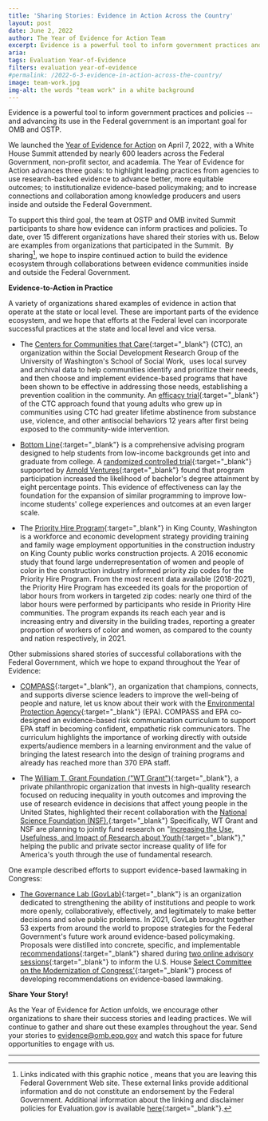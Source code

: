 ```yaml
---
title: 'Sharing Stories: Evidence in Action Across the Country'
layout: post
date: June 2, 2022
author: The Year of Evidence for Action Team
excerpt: Evidence is a powerful tool to inform government practices and policies – and advancing its use in the Federal government is an important goal for OMB and OSTP.
aria: 
tags: Evaluation Year-of-Evidence
filters: evaluation year-of-evidence
#permalink: /2022-6-3-evidence-in-action-across-the-country/
image: team-work.jpg
img-alt: the words "team work" in a white background
---
```


Evidence is a powerful tool to inform government practices and policies -- and advancing its use in the Federal government is an important goal for OMB and OSTP.

We launched the [Year of Evidence for Action]({{site.baseurl}}/2022-4-7-year-of-evidence-for-action/) on April 7, 2022, with a White House Summit attended by nearly 600 leaders across the Federal Government, non-profit sector, and academia. The Year of Evidence for Action advances three goals: to highlight leading practices from agencies to use research-backed evidence to advance better, more equitable outcomes; to institutionalize evidence-based policymaking; and to increase connections and collaboration among knowledge producers and users inside and outside the Federal Government.

To support this third goal, the team at OSTP and OMB invited Summit participants to share how evidence can inform practices and policies. To date, over 15 different organizations have shared their stories with us. Below are examples from organizations that participated in the Summit.  By sharing[^1], we hope to inspire continued action to build the evidence ecosystem through collaborations between evidence communities inside and outside the Federal Government.

**Evidence-to-Action in Practice**

A variety of organizations shared examples of evidence in action that operate at the state or local level. These are important parts of the evidence ecosystem, and we hope that efforts at the Federal level can incorporate successful practices at the state and local level and vice versa. 

- The [Centers for Communities that Care](https://www.communitiesthatcare.net/about/){:target="_blank"} (CTC), an organization within the Social Development Research Group of the University of Washington's School of Social Work,  uses local survey and archival data to help communities identify and prioritize their needs, and then choose and implement evidence-based programs that have been shown to be effective in addressing those needs, establishing a prevention coalition in the community. An [efficacy trial](https://link.springer.com/article/10.1007/s11121-021-01218-7){:target="_blank"} of the CTC approach found that young adults who grew up in communities using CTC had greater lifetime abstinence from substance use, violence, and other antisocial behaviors 12 years after first being exposed to the community-wide intervention.

- [Bottom Line](https://evidencebasedprograms.org/programs/bottom-line/){:target="_blank"} is a comprehensive advising program designed to help students from low-income backgrounds get into and graduate from college. A [randomized controlled trial](https://www.edworkingpapers.com/ai21-481){:target="_blank"} supported by [Arnold Ventures](https://www.arnoldventures.org/){:target="_blank"} found that program participation increased the likelihood of bachelor's degree attainment by eight percentage points. This evidence of effectiveness can lay the foundation for the expansion of similar programming to improve low-income students' college experiences and outcomes at an even larger scale.  

- The [Priority Hire Program](https://kingcounty.gov/depts/finance-business-operations/business-development-contract-compliance/programs/PriorityHire.aspx){:target="_blank"} in King County, Washington is a workforce and economic development strategy providing training and family wage employment opportunities in the construction industry on King County public works construction projects. A 2016 economic study that found large underrepresentation of women and people of color in the construction industry informed priority zip codes for the Priority Hire Program. From the most recent data available (2018-2021), the Priority Hire Program has exceeded its goals for the proportion of labor hours from workers in targeted zip codes: nearly one third of the labor hours were performed by participants who reside in Priority Hire communities. The program expands its reach each year and is increasing entry and diversity in the building trades, reporting a greater proportion of workers of color and women, as compared to the county and nation respectively, in 2021.

Other submissions shared stories of successful collaborations with the Federal Government, which we hope to expand throughout the Year of Evidence:

- [COMPASS](https://www.compassscicomm.org/){:target="_blank"}, an organization that champions, connects, and supports diverse science leaders to improve the well-being of people and nature, let us know about their work with the [Environmental Protection Agency](https://www.epa.gov/){:target="_blank"} (EPA). COMPASS and EPA co-designed an evidence-based risk communication curriculum to support EPA staff in becoming confident, empathetic risk communicators. The curriculum highlights the importance of working directly with outside experts/audience members in a learning environment and the value of bringing the latest research into the design of training programs and already has reached more than 370 EPA staff.

- The [William T. Grant Foundation ("WT Grant")](http://wtgrantfoundation.org/){:target="_blank"}, a private philanthropic organization that invests in high-quality research focused on reducing inequality in youth outcomes and improving the use of research evidence in decisions that affect young people in the United States, highlighted their recent collaboration with the [National Science Foundation (NSF).](https://www.nsf.gov/){:target="_blank"} Specifically, WT Grant and NSF are planning to jointly fund research on "[Increasing the Use, Usefulness, and Impact of Research about Youth](https://www.nsf.gov/news/news_summ.jsp?cntn_id=304146&org=SBE&from=news){:target="_blank"}," helping the public and private sector increase quality of life for America's youth through the use of fundamental research.

One example described efforts to support evidence-based lawmaking in Congress:

- [The Governance Lab (GovLab)](https://thegovlab.org/){:target="_blank"} is an organization dedicated to strengthening the ability of institutions and people to work more openly, collaboratively, effectively, and legitimately to make better decisions and solve public problems. In 2021, GovLab brought together 53 experts from around the world to propose strategies for the Federal Government's future work around evidence-based policymaking. Proposals were distilled into concrete, specific, and implementable [recommendations](https://modernization.smartercrowdsourcing.org/recommendations.html){:target="_blank"} shared during [two online advisory sessions](https://modernization.smartercrowdsourcing.org/){:target="_blank"} to inform the U.S. House [Select Committee on the Modernization of Congress'](https://modernization.smartercrowdsourcing.org/){:target="_blank"} process of developing recommendations on evidence-based lawmaking.

**Share Your Story!**

As the Year of Evidence for Action unfolds, we encourage other organizations to share their success stories and leading practices. We will continue to gather and share out these examples throughout the year. Send your stories to <evidence@omb.eop.gov> and watch this space for future opportunities to engage with us.

* * * * *

[^1]: Links indicated with this graphic notice<span class="usa-link--external"></span> , means that you are leaving this Federal Government Web site. These external links provide additional information and do not constitute an endorsement by the Federal Government. Additional information about the linking and disclaimer policies for Evaluation.gov is available [here](https://www.gsa.gov/website-information/website-policies){:target="_blank"}.